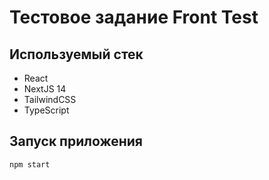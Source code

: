 # Тестовое задание Front Test


## Используемый стек

- React
- NextJS 14
- TailwindCSS
- TypeScript


## Запуск приложения

```
npm start
```


